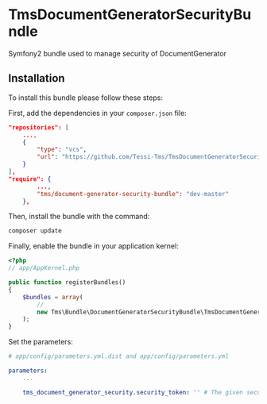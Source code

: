 TmsDocumentGeneratorSecurityBundle
=================================

Symfony2 bundle used to manage security of DocumentGenerator


Installation
------------

To install this bundle please follow these steps:

First, add the dependencies in your `composer.json` file:

```json
"repositories": [
    ...,
    {
        "type": "vcs",
        "url": "https://github.com/Tessi-Tms/TmsDocumentGeneratorSecurityBundle.git"
    }
],
"require": {
        ...,
        "tms/document-generator-security-bundle": "dev-master"
    },
```

Then, install the bundle with the command:

```sh
composer update
```

Finally, enable the bundle in your application kernel:

```php
<?php
// app/AppKernel.php

public function registerBundles()
{
    $bundles = array(
        //
        new Tms\Bundle\DocumentGeneratorSecurityBundle\TmsDocumentGeneratorSecurityBundle(),
    );
}
```

Set the parameters:

``` yaml
# app/config/parameters.yml.dist and app/config/parameters.yml

parameters:
    ...

    tms_document_generator_security.security_token: '' # The given security token in order to retrieve templates salts

```
